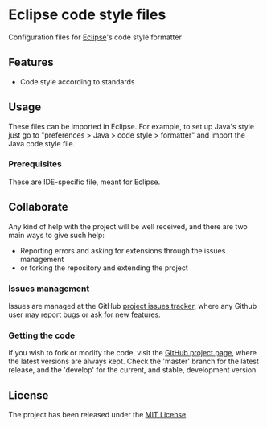 # Eclipse code style files

Configuration files for [Eclipse][eclipse]'s code style formatter

## Features

- Code style according to standards

## Usage

These files can be imported in Eclipse. For example, to set up Java's style just go to "preferences > Java > code style > formatter" and import the Java code style file.

### Prerequisites

These are IDE-specific file, meant for Eclipse.

## Collaborate

Any kind of help with the project will be well received, and there are two main ways to give such help:

- Reporting errors and asking for extensions through the issues management
- or forking the repository and extending the project

### Issues management

Issues are managed at the GitHub [project issues tracker][issues], where any Github user may report bugs or ask for new features.

### Getting the code

If you wish to fork or modify the code, visit the [GitHub project page][scm], where the latest versions are always kept. Check the 'master' branch for the latest release, and the 'develop' for the current, and stable, development version.

## License

The project has been released under the [MIT License][license].

[issues]: https://github.com/Bernardo-MG/eclipse-code-style/issues
[license]: http://www.opensource.org/licenses/mit-license.php
[scm]: https://github.com/Bernardo-MG/eclipse-code-style

[eclipse]: https://eclipse.org/

